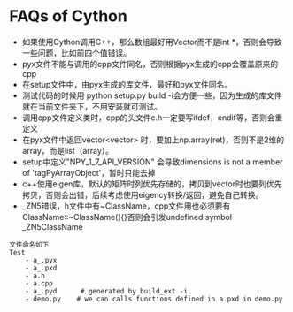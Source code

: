 # FAQs of Cython

- 如果使用Cython调用C++，那么数组最好用Vector而不是int *，否则会导致一些问题，比如前四个值错误。
- pyx文件不能与调用的cpp文件同名，否则根据pyx生成的cpp会覆盖原来的cpp
- 在setup文件中，由pyx生成的库文件，最好和pyx文件同名。
- 测试代码的时候用 python setup.py build -i会方便一些，因为生成的库文件就在当前文件夹下，不用安装就可测试。
- 调用cpp文件定义类时，cpp的头文件c.h一定要写ifdef，endif等，否则会重定义
- 在pyx文件中返回vector<vector<type>> 时，要加上np.array(ret)，否则不是2维的array，而是list（array）。
- setup中定义"NPY_1_7_API_VERSION" 会导致dimensions is not a member of 'tagPyArrayObject'，暂时只能去掉
- c++使用eigen库，默认的矩阵时列优先存储的，拷贝到vector时也要列优先拷贝，否则会出错，后续考虑使用eigency转换/返回，避免自己转换。
- _ZN5错误，h文件中有~ClassName，cpp文件用也必须要有ClassName::~ClassName(){}否则会引发undefined symbol _ZN5ClassName
```
文件命名如下
Test
    - a_.pyx
    - a_.pxd
    - a.h
    - a.cpp
    - a_.pyd      # generated by build_ext -i
    - demo.py    # we can calls functions defined in a.pxd in demo.py
```

